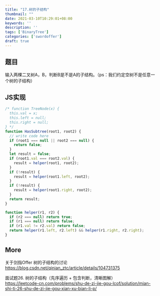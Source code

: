 ```yaml
---
title: "17.树的子结构"
thumbnail: ""
date: 2021-03-10T10:29:01+08:00
keywords: ''
description: ''
tags: ['BinaryTree']
categories: ['swordoffer']
draft: true
---
```



## 题目

输入两棵二叉树A，B，判断B是不是A的子结构。（ps：我们约定空树不是任意一个树的子结构）

## JS实现

```javascript
/* function TreeNode(x) {
  this.val = x;
  this.left = null;
  this.right = null;
} */
function HasSubtree(root1, root2) {
  // write code here
  if (root1 === null || root2 === null) {
    return false;
  }
  let result = false;
  if (root1.val === root2.val) {
    result = helper(root1, root2);
  }
  if (!result) {
    result = helper(root1.left, root2);
  }
  if (!result) {
    result = helper(root1.right, root2);
  }
  return result;
}

function helper(r1, r2) {
  if (r2 === null) return true;
  if (r1 === null) return false;
  if (r1.val != r2.val) return false;
  return helper(r1.left, r2.left) && helper(r1.right, r2.right);
}
```

## More

关于剑指Offer 树的子结构的讨论  
https://blog.csdn.net/qinian_ztc/article/details/104731375

面试题26. 树的子结构（先序遍历 + 包含判断，清晰图解）  
https://leetcode-cn.com/problems/shu-de-zi-jie-gou-lcof/solution/mian-shi-ti-26-shu-de-zi-jie-gou-xian-xu-bian-li-p/
